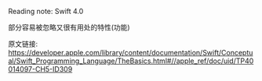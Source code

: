 Reading note: Swift 4.0

部分容易被忽略又很有用处的特性(功能)

原文链接:
https://developer.apple.com/library/content/documentation/Swift/Conceptual/Swift_Programming_Language/TheBasics.html#//apple_ref/doc/uid/TP40014097-CH5-ID309
